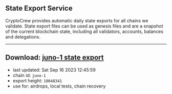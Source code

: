 ## State Export Service
CryptoCrew provides automatic daily state exports for all chains we validate. State export files can be used as genesis files and are a snapshot of the current blockchain state, including all validators, accounts, balances and delegations.

---
**Download: [juno-1 state export](https://dl.ccvalidators.com/SERVICE/juno/juno-1_export_10048341.json)**
---

- last updated: Sat Sep 16 2023 12:45:59
- chain id: `juno-1`
- export height: `10048341`
- use for: airdrops, local tests, chain recovery
